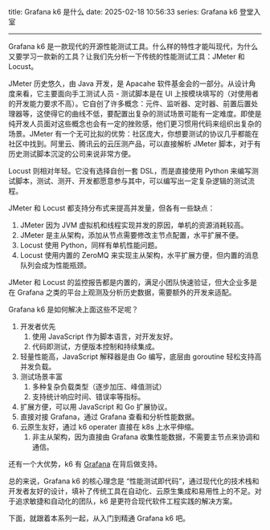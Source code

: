 title: Grafana k6 是什么
date: 2025-02-18 10:56:33
series: Grafana k6 登堂入室

---

Grafana k6 是一款现代的开源性能测试工具。什么样的特性才能叫现代，为什么又要学习一款新的工具？让我们先分析一下传统的性能测试工具：JMeter 和 Locust。

JMeter 历史悠久，由 Java 开发，是 Apacahe 软件基金会的一部分。从设计角度来看，它主要面向手工测试人员 - 测试脚本是在 UI 上按模块填写的（对使用者的开发能力要求不高）。它自创了许多概念：元件、监听器、定时器、前置后置处理器等，这使得它的曲线不低，要配置出复杂的测试场景可能有一定难度。即使是纯开发人员面对这些概念也会有一定的挫败感，他们更习惯用代码来组织出复杂的场景。JMeter 有一个无可比拟的优势：社区庞大，你想要测试的协议几乎都能在社区中找到。阿里云、腾讯云的云压测产品，可以直接解析 JMeter 脚本，对于有历史测试脚本沉淀的公司来说非常方便。

Locust 则相对年轻。它没有选择自创一套 DSL，而是直接使用 Python 来编写测试脚本，测试、测开、开发都愿意参与其中，可以编写出一定复杂逻辑的测试流程。

JMeter 和 Locust 都支持分布式来提高并发量，但各有一些缺点：

1. JMeter 因为 JVM 虚拟机和线程实现并发的原因，单机的资源消耗较高。
2. JMeter 是主从架构，添加从节点需要修改主节点配置，水平扩展不便。
3. Locust 使用 Python，同样有单机性能问题。
4. Locust 使用内置的 ZeroMQ 来实现主从架构，水平扩展方便，但内置的消息队列会成为性能瓶颈。

JMeter 和 Locust 的监控报告都是内置的，满足小团队快速验证，但大企业多是在 Grafana 之类的平台上观测及分析历史数据，需要额外的开发来适配。

Grafana k6 是如何解决上面这些不足呢？

1. 开发者优先
    1. 使用 JavaScript 作为脚本语言，对开发友好。
    2. 代码即测试，方便版本控制和持续集成。
2. 轻量性能高，JavaScript 解释器是由 Go 编写，底层由 goroutine 轻松支持高并发负载。
3. 测试场景丰富
    1. 多种复杂负载类型（逐步加压、峰值测试）
    2. 支持统计响应时间、错误率等指标。
4. 扩展方便，可以用 JavaScript 和 Go 扩展协议。
5. 直接对接 Grafana，通过 Grafana 查看和分析性能数据。
6. 云原生友好，通过 k6 operater 直接在 k8s 上水平伸缩。
    1. 非主从架构，因为直接由 Grafana 收集性能数据，不需要主节点来协调和通信。

还有一个大优势，k6 有 [Grafana](https://grafana.com/) 在背后做支持。

总的来说，Grafana k6 的核心理念是 “性能测试即代码”，通过现代化的技术栈和开发者友好的设计，填补了传统工具在自动化、云原生集成和易用性上的不足。对于追求敏捷和自动化的团队，k6 是更符合现代软件工程实践的解决方案。

下面，就跟着本系列一起，从入门到精通 Grafana k6 吧。
